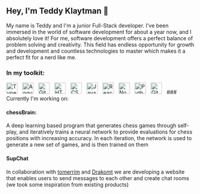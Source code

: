 ## Hey, I'm Teddy Klaytman 👋
My name is Teddy and I'm a junior Full-Stack developer.
I've been immersed in the world of software development for about a year now, and I absolutely love it!
For me, software development offers a perfect balance of problem solving and creativity.
This field has endless opportunity for growth and development and countless technologies to master
which makes it a perfect fit for a nerd like me.

### In my toolkit:
<img align="left" alt="TypeScript" width="30px" style="padding-right:10px;" src="https://cdn.jsdelivr.net/gh/devicons/devicon/icons/typescript/typescript-plain.svg" />
<img align="left" alt="Angular" width="30px" style="padding-right:10px;" src="https://cdn.jsdelivr.net/gh/devicons/devicon/icons/angularjs/angularjs-plain.svg" />
<img align="left" alt="Git" width="30px" style="padding-right:10px;" src="https://cdn.jsdelivr.net/gh/devicons/devicon/icons/git/git-original.svg" />
<img align="left" alt="HTML" width="30px" style="padding-right:10px;" src="https://cdn.jsdelivr.net/gh/devicons/devicon/icons/html5/html5-plain.svg" />
<img align="left" alt="CSS" width="30px" style="padding-right:10px;" src="https://cdn.jsdelivr.net/gh/devicons/devicon/icons/css3/css3-plain.svg" />
<img align="left" alt="JavaScript" width="30px" style="padding-right:10px;" src="https://cdn.jsdelivr.net/gh/devicons/devicon/icons/javascript/javascript-plain.svg" />
<img align="left" alt="React" width="30px" style="padding-right:10px;" src="https://cdn.jsdelivr.net/gh/devicons/devicon/icons/react/react-original.svg" />
<img align="left" alt="NodeJS" width="30px" style="padding-right:10px;" src="https://cdn.jsdelivr.net/gh/devicons/devicon/icons/nodejs/nodejs-original.svg" />
<img align="left" alt="Python" width="30px" style="padding-right:10px;" src="https://cdn.jsdelivr.net/gh/devicons/devicon/icons/python/python-plain.svg" />
<img align="left" alt="GitHub" width="30px" style="padding-right:10px;" src="https://cdn.jsdelivr.net/gh/devicons/devicon/icons/github/github-original.svg" />
<br/>
### Currently I'm working on:

#### chessBrain:
A deep learning based program that generates chess games through self-play, 
and iteratively trains a neural network to provide evaluations for chess positions with increasing accuracy.
In each iteration, the network is used to generate a new set of games, and is then trained on them

#### SupChat
In collaboration with [tomerrim](https://github.com/tomerrim) and [Drakomt](https://github.com/Drakomt/SupChat) we are developing a website that enables users to send messages to each other and create chat rooms 
(we took some inspiration from existing products)



